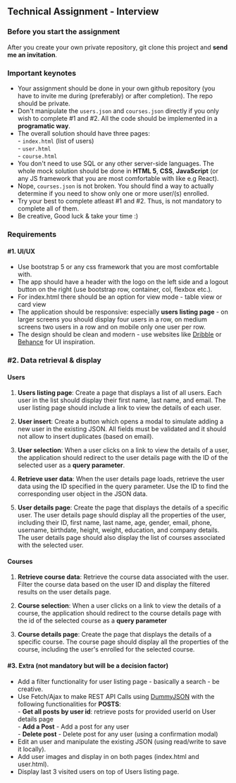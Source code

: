 ## Technical Assignment - Interview

### Before you start the assignment

After you create your own private repository, git clone this project and **send me an invitation**.

### Important keynotes

- Your assignment should be done in your own github repository (you have to invite me during (preferably) or after completion). The repo should be private.
- Don't manipulate the `users.json` and `courses.json` directly if you only wish to complete #1 and #2. All the code should be implemented in a **programatic way**.
- The overall solution should have three pages: <br>
  \- `index.html` (list of users) <br>
  \- `user.html` <br>
  \- `course.html` <br>
- You don't need to use SQL or any other server-side languages. The whole mock solution should be done in **HTML 5**, **CSS**, **JavaScript** (or any JS framework that you are most comfortable with like e.g React).
- Nope, `courses.json` is not broken. You should find a way to actually determine if you need to show only one or more user/(s) enrolled.
- Try your best to complete atleast #1 and #2. Thus, is not mandatory to complete all of them.
- Be creative, Good luck & take your time :)

### Requirements

#### #1. UI/UX

- Use bootstrap 5 or any css framework that you are most comfortable with.
- The app should have a header with the logo on the left side and a logout button on the right (use bootstrap row, container, col, flexbox etc.).
- For index.html there should be an option for view mode - table view or card view
- The application should be responsive: especially **users listing page** - on larger screens you should display four users in a row, on medium screens two users in a row and on mobile only one user per row.
- The design should be clean and modern - use websites like [Dribble](https://dribbble.com/) or [Behance](https://www.behance.net/) for UI inspiration.

### #2. Data retrieval & display

#### **Users**

1. **Users listing page**: Create a page that displays a list of all users. Each user in the list should display their first name, last name, and email. The user listing page should include a link to view the details of each user.

2. **User insert**: Create a button which opens a modal to simulate adding a new user in the existing JSON. All fields must be validated and it should not allow to insert duplicates (based on email).

3. **User selection**: When a user clicks on a link to view the details of a user, the application should redirect to the user details page with the ID of the selected user as a **query parameter**.

4. **Retrieve user data**: When the user details page loads, retrieve the user data using the ID specified in the query parameter. Use the ID to find the corresponding user object in the JSON data.

5. **User details page**: Create the page that displays the details of a specific user. The user details page should display all the properties of the user, including their ID, first name, last name, age, gender, email, phone, username, birthdate, height, weight, education, and company details. The user details page should also display the list of courses associated with the selected user.

#### **Courses**

1. **Retrieve course data**: Retrieve the course data associated with the user. Filter the course data based on the user ID and display the filtered results on the user details page.

2. **Course selection**: When a user clicks on a link to view the details of a course, the application should redirect to the course details page with the id of the selected course as a **query parameter**

3. **Course details page**: Create the page that displays the details of a specific course. The course page should display all the properties of the course, including the user's enrolled for the selected course.

#### #3. Extra (not mandatory but will be a decision factor)

- Add a filter functionality for user listing page - basically a search - be creative.
- Use Fetch/Ajax to make REST API Calls using [DummyJSON](https://dummyjson.com/docs/posts) with the following functionalities for **POSTS**: <br>
  \- **Get all posts by user id**: retrieve posts for provided userId on User details page <br>
  \- **Add a Post** - Add a post for any user <br>
  \- **Delete post** - Delete post for any user (using a confirmation modal) <br>
- Edit an user and manipulate the existing JSON (using read/write to save it locally).
- Add user images and display in on both pages (index.html and user.html).
- Display last 3 visited users on top of Users listing page.
